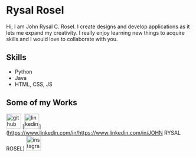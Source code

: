 # Rysal Rosel
Hi, I am John Rysal C. Rosel. I create designs and develop applications as it lets me expand my creativity.
I really enjoy learning new things to acquire skills and I would love to collaborate with you.

## Skills
* Python
* Java
* HTML, CSS, JS

## Some of my Works

[<img src='https://cdn.jsdelivr.net/npm/simple-icons@3.0.1/icons/github.svg' alt='github' height='40'>](https://github.com/thewndrbro)  [<img src='https://cdn.jsdelivr.net/npm/simple-icons@3.0.1/icons/linkedin.svg' alt='linkedin' height='40'>](https://www.linkedin.com/in/https://www.linkedin.com/in/JOHN RYSAL ROSEL)  [<img src='https://cdn.jsdelivr.net/npm/simple-icons@3.0.1/icons/instagram.svg' alt='instagram' height='40'>](https://www.instagram.com/thewndrbro/)  
